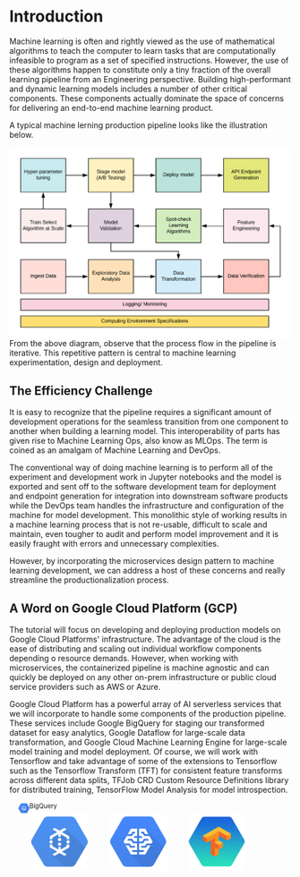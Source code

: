 # Introduction

Machine learning is often and rightly viewed as the use of mathematical algorithms to teach the computer to learn tasks that are computationally infeasible to program as a set of specified instructions. However, the use of these algorithms happen to constitute only a tiny fraction of the overall learning pipeline from an Engineering perspective. Building high-performant and dynamic learning models includes a number of other critical components. These components actually dominate the space of concerns for delivering an end-to-end machine learning product.

A typical machine lerning production pipeline looks like the illustration below.

<img src="img/ml_pipeline.png" align="left" alt="Machine Learning Pipeline."/>

From the above diagram, observe that the process flow in the pipeline is iterative. This repetitive pattern is central to machine learning experimentation, design and deployment.

## The Efficiency Challenge
It is easy to recognize that the pipeline requires a significant amount of development operations for the seamless transition from one component to another when building a learning model. This interoperability of parts has given rise to Machine Learning Ops, also know as MLOps. The term is coined as an amalgam of Machine Learning and DevOps.

The conventional way of doing machine learning is to perform all of the experiment and development work in Jupyter notebooks and the model is exported and sent off to the software development team for deployment and endpoint generation for integration into downstream software products while the DevOps team handles the infrastructure and configuration of the machine for model development. This monolithic style of working results in a machine learning process that is not re-usable, difficult to scale and maintain, even tougher to audit and perform model improvement and it is easily fraught with errors and unnecessary complexities.

However, by incorporating the microservices design pattern to machine learning development, we can address a host of these concerns and really streamline the productionalization process.

## A Word on Google Cloud Platform (GCP)
The tutorial will focus on developing and deploying production models on Google Cloud Platforms' infrastructure. The advantage of the cloud is the ease of distributing and scaling out individual workflow components depending o resource demands. However, when working with microservices, the containerized pipeline is machine agnostic and can quickly be deployed on any other on-prem infrastructure or public cloud service providers such as AWS or Azure.

Google Cloud Platform has a powerful array of AI serverless services that we will incorporate to handle some components of the production pipeline. These services include Google BigQuery for staging our transformed dataset for easy analytics, Google Dataflow for large-scale data transformation, and Google Cloud Machine Learning Engine for large-scale model training and model deployment. Of course, we will work with Tensorflow and take advantage of some of the extensions to Tensorflow such as the Tensorflow Transform (TFT) for consistent feature transforms across different data splits, TFJob CRD Custom Resource Definitions library for distributed training, TensorFlow Model Analysis for model introspection.

<p align="left">
    <!-- <div style="width:image width px; font-size:80%; text-align:center;"><img src="URL" alt="alternate text" width="width" height="height" style="padding-bottom:0.5em;" />This is my caption</div> -->
    <div style="width:20%; font-size:80%; text-align:center;">
    <img src="img/bigquery.jpg" align="middle" alt="BigQuery." height=20% width=20%/>BigQuery
    </div>&nbsp;&nbsp;&nbsp;&nbsp;&nbsp;&nbsp;&nbsp;&nbsp;&nbsp;
    <img src="img/dataflow.png" align="middle" alt="Dataflow." height=20% width=20%/>&nbsp;&nbsp;&nbsp;&nbsp;&nbsp;&nbsp;&nbsp;&nbsp;&nbsp;
    <img src="img/cloudmle.png" align="middle" alt="Cloud MLE." height=20% width=20%/>&nbsp;&nbsp;&nbsp;&nbsp;&nbsp;&nbsp;&nbsp;&nbsp;&nbsp;
    <img src="img/tensorflow.jpg" align="middle" alt="Google Cloud Platform." height=20% width=20%/>
</p>